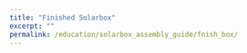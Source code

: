 ```yaml
---
title: "Finished Solarbox"
excerpt: ""
permalink: /education/solarbox_assembly_guide/fnish_box/
---
```


